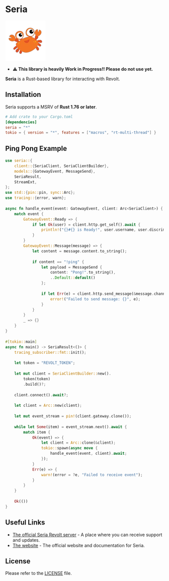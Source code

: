 # Seria

![seria logo](logo.png)

- **⚠️ This library is heavily Work in Progress!! Please do not use yet.**

**Seria** is a Rust-based library for interacting with Revolt.

## Installation

Seria supports a MSRV of **Rust 1.76 or later**.

```toml
# Add crate to your Cargo.toml
[dependencies]
seria = "*"
tokio = { version = "*", features = ["macros", "rt-multi-thread"] }
```

## Ping Pong Example

```rs
use seria::{
    client::{SeriaClient, SeriaClientBuilder},
    models::{GatewayEvent, MessageSend},
    SeriaResult,
    StreamExt,
};
use std::{pin::pin, sync::Arc};
use tracing::{error, warn};

async fn handle_event(event: GatewayEvent, client: Arc<SeriaClient>) {
    match event {
        GatewayEvent::Ready => {
            if let Ok(user) = client.http.get_self().await {
                println!("{}#{} is Ready!", user.username, user.discriminator);
            }
        }
        GatewayEvent::Message(message) => {
            let content = message.content.to_string();

            if content == "!ping" {
                let payload = MessageSend {
                    content: "Pong!".to_string(),
                    ..Default::default()
                };

                if let Err(e) = client.http.send_message(&message.channel, payload).await {
                    error!("Failed to send message: {}", e);
                }
            }
        }
        _ => {}
    }
}

#[tokio::main]
async fn main() -> SeriaResult<()> {
    tracing_subscriber::fmt::init();

    let token = "REVOLT_TOKEN";

    let mut client = SeriaClientBuilder::new().
        token(token)
        .build()?;

    client.connect().await?;

    let client = Arc::new(client);

    let mut event_stream = pin!(client.gateway.clone());

    while let Some(item) = event_stream.next().await {
        match item {
            Ok(event) => {
                let client = Arc::clone(&client);
                tokio::spawn(async move {
                    handle_event(event, client).await;
                });
            }
            Err(e) => {
                warn!(error = ?e, "Failed to receive event");
            }
        }
    }

    Ok(())
}
```

## Useful Links

- [The official Seria Revolt server](https://rvlt.gg/g65YG8CA) - A place where you can receive support and updates.
- [The website](https://seria.2rkf.me) - The official website and documentation for Seria.

## License

Please refer to the [LICENSE](https://github.com/reinacchi/seria/blob/master/LICENSE) file.
